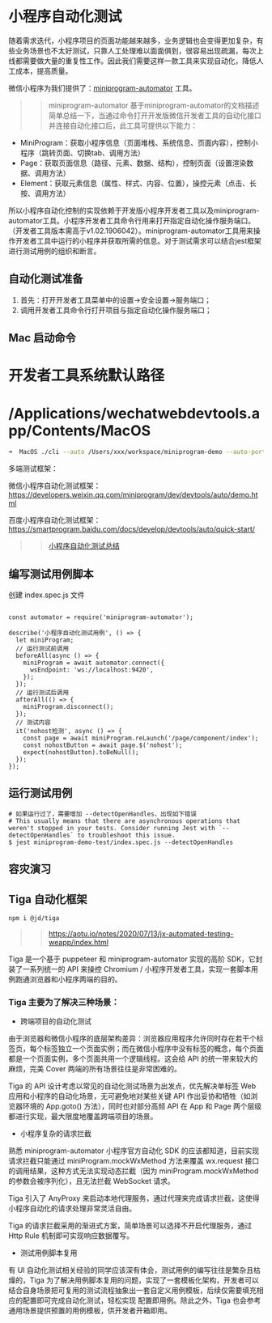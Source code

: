 # 小程序自动化测试

随着需求迭代，小程序项目的页面功能越来越多，业务逻辑也会变得更加复杂，有些业务场景也不太好测试，只靠人工处理难以面面俱到，很容易出现疏漏，每次上线都需要做大量的重复性工作。因此我们需要这样一款工具来实现自动化，降低人工成本，提高质量。

微信小程序为我们提供了：[miniprogram-automator](https://www.npmjs.com/package/miniprogram-automator) 工具。

>> miniprogram-automator
基于miniprogram-automator的文档描述简单总结一下，当通过命令打开开发版微信开发者工具的自动化接口并连接自动化接口后，此工具可提供以下能力：

- MiniProgram：获取小程序信息（页面堆栈、系统信息、页面内容），控制小程序（跳转页面、切换tab、调用方法）
- Page：获取页面信息（路径、元素、数据、结构），控制页面（设置渲染数据、调用方法）
- Element：获取元素信息（属性、样式、内容、位置），操控元素（点击、长按、调用方法）

所以小程序自动化控制的实现依赖于开发版小程序开发者工具以及miniprogram-automator工具。小程序开发者工具命令行用来打开指定自动化操作服务端口。（开发者工具版本需高于v1.02.1906042）。miniprogram-automator工具用来操作开发者工具中运行的小程序并获取所需的信息。对于测试需求可以结合jest框架进行测试用例的组织和断言。

## 自动化测试准备

1. 首先：打开开发者工具菜单中的设置->安全设置->服务端口；
2. 调用开发者工具命令行打开项目与指定自动化操作服务端口；

## Mac 启动命令

# 开发者工具系统默认路径
# /Applications/wechatwebdevtools.app/Contents/MacOS

```sh
➜  MacOS ./cli --auto /Users/xxx/workspace/miniprogram-demo --auto-port 9420

```

多端测试框架：

微信小程序自动化测试框架：https://developers.weixin.qq.com/miniprogram/dev/devtools/auto/demo.html

百度小程序自动化测试框架：https://smartprogram.baidu.com/docs/develop/devtools/auto/quick-start/





>> [小程序自动化测试总结](https://www.imweb.io/topic/5d1a0c7df7b5692b080f2602)

## 编写测试用例脚本

创建 index.spec.js 文件

```

const automator = require('miniprogram-automator');

describe('小程序自动化测试用例', () => {
  let miniProgram;
  // 运行测试前调用
  beforeAll(async () => {
    miniProgram = await automator.connect({
      wsEndpoint: 'ws://localhost:9420',
    });
  });
  // 运行测试后调用
  afterAll(() => {
    miniProgram.disconnect();
  });
  // 测试内容
  it('nohost检测', async () => {
    const page = await miniProgram.reLaunch('/page/component/index');
    const nohostButton = await page.$('nohost');
    expect(nohostButton).toBeNull();
  });
});
```
## 运行测试用例

```
# 如果运行过了，需要增加 --detectOpenHandles，出现如下错误
# This usually means that there are asynchronous operations that weren't stopped in your tests. Consider running Jest with `--detectOpenHandles` to troubleshoot this issue.
$ jest miniprogram-demo-test/index.spec.js --detectOpenHandles
```
## 容灾演习

## Tiga 自动化框架

```sh
npm i @jd/tiga
```
>> https://aotu.io/notes/2020/07/13/jx-automated-testing-weapp/index.html


Tiga 是一个基于 puppeteer 和 miniprogram-automator 实现的高阶 SDK，它封装了一系列统一的 API 来操控 Chromium / 小程序开发者工具，实现一套脚本用例跑通浏览器和小程序两端的目的。

### Tiga 主要为了解决三种场景：

- 跨端项目的自动化测试

由于浏览器和微信小程序的底层架构差异：浏览器应用程序允许同时存在若干个标签页，每个标签独立一个页面实例；而在微信小程序中没有标签的概念，每个页面都是一个页面实例，多个页面共用一个逻辑线程。这会给 API 的统一带来较大的麻烦，完美 Cover 两端的所有场景往往是非常困难的。

Tiga 的 API 设计考虑以常见的自动化测试场景为出发点，优先解决单标签 Web 应用和小程序的自动化场景，无可避免地对某些关键 API 作出妥协和牺牲（如浏览器环境的 App.goto() 方法），同时也对部分高频 API 在 App 和 Page 两个层级都进行实现，最大限度地覆盖跨端项目的场景。

- 小程序复杂的请求拦截

熟悉 miniprogram-automator 小程序官方自动化 SDK 的应该都知道，目前实现请求拦截只能通过 miniProgram.mockWxMethod 方法来覆盖 wx.request 接口的调用结果，这种方式无法实现动态拦截（因为 miniProgram.mockWxMethod 的参数会被序列化），且无法拦截 WebSocket 请求。

Tiga 引入了 AnyProxy 来启动本地代理服务，通过代理来完成请求拦截，这使得小程序自动化的请求处理非常灵活自由。

Tiga 的请求拦截采用的渐进式方案，简单场景可以选择不开启代理服务，通过 Http Rule 机制即可实现响应数据覆写。

- 测试用例脚本复用

有 UI 自动化测试相关经验的同学应该深有体会，测试用例的编写往往是繁杂且枯燥的，Tiga 为了解决用例脚本复用的问题，实现了一套模板化架构，开发者可以结合自身场景把可复用的测试流程抽象出一套自定义用例模板，后续仅需要填充相应的配置即可完成自动化测试，轻松实现 配置即用例。除此之外，Tiga 也会参考通用场景提供预置的用例模板，供开发者开箱即用。





